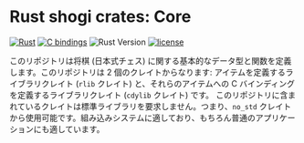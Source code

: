 # Rust shogi crates: Core
[![Rust](https://github.com/rust-shogi-crates/shogi_core/actions/workflows/rust.yml/badge.svg?branch=main)](https://github.com/rust-shogi-crates/shogi_core/actions/workflows/rust.yml?query=branch%3Amain)
[![C bindings](https://github.com/rust-shogi-crates/shogi_core/actions/workflows/c-bindings.yml/badge.svg?branch=main)](https://github.com/rust-shogi-crates/shogi_core/actions/workflows/c-bindings.yml?query=branch%3Amain)
![Rust Version](https://img.shields.io/badge/rustc-1.60+-blue.svg)
[![license](https://img.shields.io/badge/license-MIT-blue.svg)](https://opensource.org/licenses/mit-license.php)

このリポジトリは将棋 (日本式チェス) に関する基本的なデータ型と関数を定義します。このリポジトリは 2 個のクレイトからなります: アイテムを定義するライブラリクレイト (`rlib` クレイト) と、それらのアイテムへの C バインディングを定義するライブラリクレイト (`cdylib` クレイト) です。
このリポジトリに含まれているクレイトは標準ライブラリを要求しません。つまり、`no_std` クレイトから使用可能です。組み込みシステムに適しており、もちろん普通のアプリケーションにも適しています。
